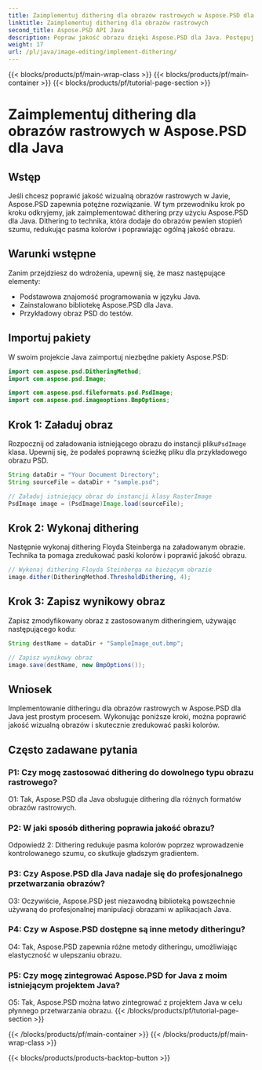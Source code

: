 ```yaml
---
title: Zaimplementuj dithering dla obrazów rastrowych w Aspose.PSD dla Java
linktitle: Zaimplementuj dithering dla obrazów rastrowych
second_title: Aspose.PSD API Java
description: Popraw jakość obrazu dzięki Aspose.PSD dla Java. Postępuj zgodnie z naszym przewodnikiem krok po kroku, aby wdrożyć dithering i wyeliminować paski kolorów.
weight: 17
url: /pl/java/image-editing/implement-dithering/
---
```


{{< blocks/products/pf/main-wrap-class >}}
{{< blocks/products/pf/main-container >}}
{{< blocks/products/pf/tutorial-page-section >}}

# Zaimplementuj dithering dla obrazów rastrowych w Aspose.PSD dla Java

## Wstęp

Jeśli chcesz poprawić jakość wizualną obrazów rastrowych w Javie, Aspose.PSD zapewnia potężne rozwiązanie. W tym przewodniku krok po kroku odkryjemy, jak zaimplementować dithering przy użyciu Aspose.PSD dla Java. Dithering to technika, która dodaje do obrazów pewien stopień szumu, redukując pasma kolorów i poprawiając ogólną jakość obrazu.

## Warunki wstępne

Zanim przejdziesz do wdrożenia, upewnij się, że masz następujące elementy:

- Podstawowa znajomość programowania w języku Java.
- Zainstalowano bibliotekę Aspose.PSD dla Java.
- Przykładowy obraz PSD do testów.

## Importuj pakiety

W swoim projekcie Java zaimportuj niezbędne pakiety Aspose.PSD:

```java
import com.aspose.psd.DitheringMethod;
import com.aspose.psd.Image;

import com.aspose.psd.fileformats.psd.PsdImage;
import com.aspose.psd.imageoptions.BmpOptions;
```

## Krok 1: Załaduj obraz

 Rozpocznij od załadowania istniejącego obrazu do instancji pliku`PsdImage` klasa. Upewnij się, że podałeś poprawną ścieżkę pliku dla przykładowego obrazu PSD.

```java
String dataDir = "Your Document Directory";
String sourceFile = dataDir + "sample.psd";

// Załaduj istniejący obraz do instancji klasy RasterImage
PsdImage image = (PsdImage)Image.load(sourceFile);
```

## Krok 2: Wykonaj dithering

Następnie wykonaj dithering Floyda Steinberga na załadowanym obrazie. Technika ta pomaga zredukować paski kolorów i poprawić jakość obrazu.

```java
// Wykonaj dithering Floyda Steinberga na bieżącym obrazie
image.dither(DitheringMethod.ThresholdDithering, 4);
```

## Krok 3: Zapisz wynikowy obraz

Zapisz zmodyfikowany obraz z zastosowanym ditheringiem, używając następującego kodu:

```java
String destName = dataDir + "SampleImage_out.bmp";

// Zapisz wynikowy obraz
image.save(destName, new BmpOptions());
```

## Wniosek

Implementowanie ditheringu dla obrazów rastrowych w Aspose.PSD dla Java jest prostym procesem. Wykonując poniższe kroki, można poprawić jakość wizualną obrazów i skutecznie zredukować paski kolorów.

## Często zadawane pytania

### P1: Czy mogę zastosować dithering do dowolnego typu obrazu rastrowego?

O1: Tak, Aspose.PSD dla Java obsługuje dithering dla różnych formatów obrazów rastrowych.

### P2: W jaki sposób dithering poprawia jakość obrazu?

Odpowiedź 2: Dithering redukuje pasma kolorów poprzez wprowadzenie kontrolowanego szumu, co skutkuje gładszym gradientem.

### P3: Czy Aspose.PSD dla Java nadaje się do profesjonalnego przetwarzania obrazów?

O3: Oczywiście, Aspose.PSD jest niezawodną biblioteką powszechnie używaną do profesjonalnej manipulacji obrazami w aplikacjach Java.

### P4: Czy w Aspose.PSD dostępne są inne metody ditheringu?

O4: Tak, Aspose.PSD zapewnia różne metody ditheringu, umożliwiając elastyczność w ulepszaniu obrazu.

### P5: Czy mogę zintegrować Aspose.PSD for Java z moim istniejącym projektem Java?

O5: Tak, Aspose.PSD można łatwo zintegrować z projektem Java w celu płynnego przetwarzania obrazu.
{{< /blocks/products/pf/tutorial-page-section >}}

{{< /blocks/products/pf/main-container >}}
{{< /blocks/products/pf/main-wrap-class >}}

{{< blocks/products/products-backtop-button >}}
